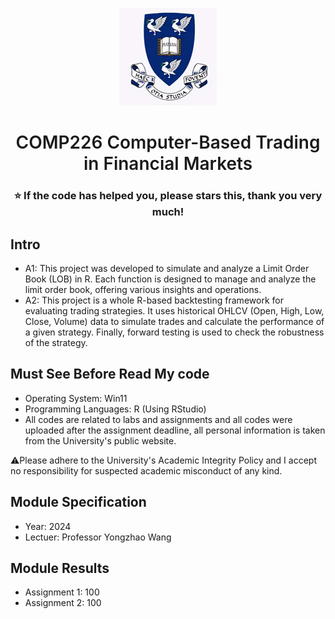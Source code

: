 <p align="center">
  <a href="https://www.liverpool.ac.uk/" target="blank">
    <img src="Liverpool_logo.png" alt="Logo" width="156" height="156">
  </a>
 <h1 align="center" style="font-weight: 600">COMP226 	Computer-Based Trading in Financial Markets</h1>
 <h3 align="center" backgroundcolor="red">⭐ If the code has helped you, please stars this, thank you very much!</h3>
 
## Intro
 * A1: This project was developed to simulate and analyze a Limit Order Book (LOB) in R. Each function is designed to manage and analyze the limit order book, offering various insights and operations.
 * A2: This project is a whole R-based backtesting framework for evaluating trading strategies. It uses historical OHLCV (Open, High, Low, Close, Volume) data to simulate trades and calculate the performance of a given strategy. Finally, forward testing is used to check the robustness of the strategy.

 ## Must See Before Read My code
* Operating System: Win11
* Programming Languages: R (Using RStudio)
* All codes are related to labs and assignments and all codes were uploaded after the assignment deadline, all personal information is taken from the University's public website.

⚠️Please adhere to the University's Academic Integrity Policy and I accept no responsibility for suspected academic misconduct of any kind.

 ## Module Specification
* Year: 2024
* Lectuer: Professor Yongzhao Wang

 ## Module Results
* Assignment 1: 100
* Assignment 2: 100

